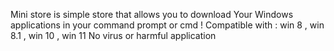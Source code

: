 Mini store is simple store that allows you to download
Your Windows applications in your command prompt or cmd !
Compatible with : win 8 , win 8.1 , win 10 , win 11
No virus or harmful application
